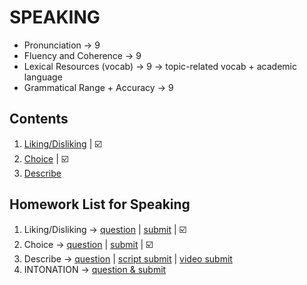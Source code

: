 # SPEAKING
- Pronunciation $\rightarrow$ 9
- Fluency and Coherence $\rightarrow$ 9
- Lexical Resources (vocab) $\rightarrow$ 9 $\rightarrow$ topic-related vocab + academic language
- Grammatical Range + Accuracy $\rightarrow$ 9
## Contents
1. [Liking/Disliking](https://github.com/S-ROLL/notebook.language/blob/main/BASIC%20IELTS_29/Speaking/Liking_Disliking.md) | ☑️
2. [Choice](https://github.com/S-ROLL/notebook.language/blob/main/BASIC%20IELTS_29/Speaking/CHOICE%20QUESTIONS.md) | ☑️
3. [Describe](https://github.com/S-ROLL/notebook.language/blob/main/BASIC%20IELTS_29/Speaking/describe.md)
## Homework List for Speaking
1. Liking/Disliking -> [question](https://docs.google.com/document/d/1HHW2v5XKuEQLqqodME4ZsO8tdU7WcHHSv4sNajd2AMo/edit) | [submit](https://drive.google.com/drive/folders/1JnJnZMa7RJXK5A8_Ii7_C2byetTcYFxS) | ☑️
2. Choice -> [question](https://docs.google.com/document/d/1T57vS57hC1dz-_VI3lmalnc0_lgKRBKBQzxiYYFrWy8/edit) | [submit](https://drive.google.com/drive/folders/1J4-n1VGhiYVHaYNJtOBzgiyfhDI40Bey?fbclid=IwZXh0bgNhZW0CMTAAAR3Ap1pZqZ2kDr9K5ZBeJiSCq5v2Fff7DgqVgQKDM1rCQYpnWqRBJSLvI3U_aem_bG6q1l6PpMketaNqU1ZPYQ) | ☑️
3. Describe -> [question](https://docs.google.com/document/d/17So7kWvpgBwHX6KNqsak3BUh7zQ-TEJvavD_UNtj0Tg/edit?fbclid=IwZXh0bgNhZW0CMTAAAR2ECzHY8rnL90Muqh3YoYKd9WPhqA2WOMXLGE6bA67o3_D1W82diUp1jCg_aem_cB0fFEom7j5n9gyL77W4DQ) | [script submit](https://drive.google.com/drive/folders/1qIeJe688hnVDOW0aMY4ZLzJAmZkEpTMZ?fbclid=IwZXh0bgNhZW0CMTAAAR2Y84IugnClUPyhYM6sD8nSP1YM5lR8UA-90uAHX8fRP6FwaUI43UB-M2E_aem_JzVMM7X10SMqyqgv8wu1_g) | [video submit](https://drive.google.com/drive/folders/1-SO2_DsocPXHAY-OSv2EGuv7YtP3zq12?fbclid=IwZXh0bgNhZW0CMTAAAR3EDH9w8dmC_j2aAG1smo8zSKjlhCsZlBkDTezznfkHCKjBSiwORqnzIiM_aem_GCIzvPB39iHQ7IqtC6dN9A)
4. INTONATION -> [question & submit](https://drive.google.com/drive/folders/1NdA-taWRM7tZ1gXMWHwf3CzO8Ap8Gvg0?fbclid=IwZXh0bgNhZW0CMTAAAR3PExno_V4qYGpBc6JeMCncriM3-PuXnOyVwo-6xMdo2l1T-EoLQddWfaI_aem_lPEapdENNbww_7cCynSYlA)
